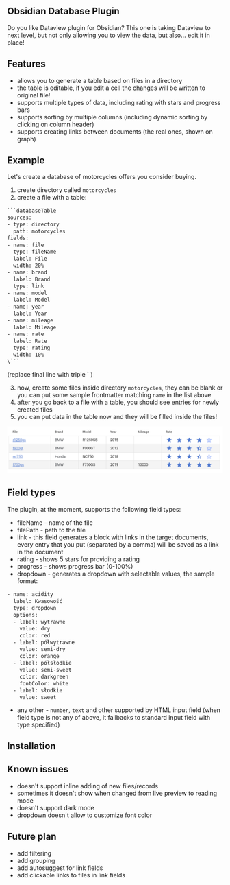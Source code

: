 ## Obsidian Database Plugin

Do you like Dataview plugin for Obsidian? This one is taking Dataview to next level, but not only allowing you to view the data, but also... edit it in place!

## Features

- allows you to generate a table based on files in a directory
- the table is editable, if you edit a cell the changes will be written to original file!
- supports multiple types of data, including rating with stars and progress bars
- supports sorting by multiple columns (including dynamic sorting by clicking on column header)
- supports creating links between documents (the real ones, shown on graph)

## Example

Let's create a database of motorcycles offers you consider buying.

1. create directory called `motorcycles`
2. create a file with a table:

```
```databaseTable
sources:
- type: directory
  path: motorcycles
fields:
- name: file
  type: fileName
  label: File
  width: 20%
- name: brand
  label: Brand
  type: link
- name: model
  label: Model
- name: year
  label: Year
- name: mileage
  label: Mileage
- name: rate
  label: Rate
  type: rating
  width: 10%
\```
```
(replace final line with triple ` )

3. now, create some files inside directory `motorcycles`, they can be blank or you can put some sample frontmatter matching `name` in the list above
4. after you go back to a file with a table, you should see entries for newly created files
5. you can put data in the table now and they will be filled inside the files!

![Sample view](assets/motorcycles-db.png)

## Field types

The plugin, at the moment, supports the following field types:

- fileName - name of the file
- filePath - path to the file
- link - this field generates a block with links in the target documents, every entry that you put (separated by a comma) will be saved as a link in the document
- rating - shows 5 stars for providing a rating
- progress - shows progress bar (0-100%)
- dropdown - generates a dropdown with selectable values, the sample format:

```
- name: acidity
  label: Kwasowość
  type: dropdown
  options:
  - label: wytrawne
    value: dry
    color: red
  - label: półwytrawne
    value: semi-dry
    color: orange
  - label: półsłodkie
    value: semi-sweet
    color: darkgreen
    fontColor: white
  - label: słodkie
    value: sweet
```
- any other - `number`, `text` and other supported by HTML input field (when field type is not any of above, it fallbacks to standard input field with type specified)

## Installation



## Known issues

- doesn't support inline adding of new files/records
- sometimes it doesn't show when changed from live preview to reading mode
- doesn't support dark mode
- dropdown doesn't allow to customize font color

## Future plan
- add filtering
- add grouping
- add autosuggest for link fields
- add clickable links to files in link fields
